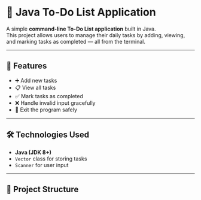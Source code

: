 # 📝 Java To-Do List Application

A simple **command-line To-Do List application** built in Java.  
This project allows users to manage their daily tasks by adding, viewing, and marking tasks as completed — all from the terminal.

---

## 🚀 Features
- ➕ Add new tasks  
- 📋 View all tasks  
- ✅ Mark tasks as completed  
- ❌ Handle invalid input gracefully  
- 👋 Exit the program safely  

---

## 🛠️ Technologies Used
- **Java (JDK 8+)**
- `Vector` class for storing tasks
- `Scanner` for user input

---

## 📂 Project Structure
